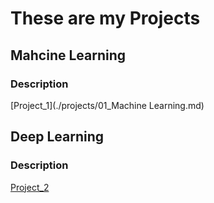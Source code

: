 # These are my Projects


## Mahcine Learning

### Description

[Project_1](./projects/01_Machine Learning.md)


## Deep Learning

### Description

[Project_2](./projects/02_project.md)